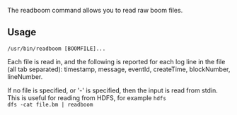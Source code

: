 The readboom command allows you to read raw boom files.

## Usage
```none
/usr/bin/readboom [BOOMFILE]...
```

Each file is read in, and the following is reported for each log line in the file (all tab separated): timestamp, message, eventId, createTime, blockNumber, lineNumber.

If no file is specified, or '-' is specified, then the input is read from stdin.  This is useful for reading from HDFS, for example <code>hdfs dfs -cat file.bm | readboom</code>


